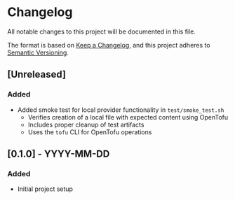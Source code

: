 # Changelog

All notable changes to this project will be documented in this file.

The format is based on [Keep a Changelog](https://keepachangelog.com/en/1.0.0/),
and this project adheres to [Semantic Versioning](https://semver.org/spec/v2.0.0.html).

## [Unreleased]

### Added
- Added smoke test for local provider functionality in `test/smoke_test.sh`
  - Verifies creation of a local file with expected content using OpenTofu
  - Includes proper cleanup of test artifacts
  - Uses the `tofu` CLI for OpenTofu operations

## [0.1.0] - YYYY-MM-DD

### Added
- Initial project setup
